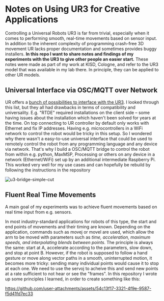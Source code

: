 # Notes on Using UR3 for Creative Applications
Controlling a Universal Robots UR3 is far from trivial, especially when it comes to performing smooth, real-time movements based on sensor input. In addition to the inherent complexity of programming crash-free 3D movement UR lacks proper documentation and sometimes provides buggy installers. 
**In this repo I want to share notes and findings of my experiments with the UR3 to give other people an easier start.**
These notes were made as part of my work at KISD, Cologne, and refer to the UR3 model that was available in my lab there. In principle, they can be applied to other UR models.

## Universal Interface via OSC/MQTT over Network
UR offers a [bunch of possibilities to interface with the UR3](https://www.universal-robots.com/articles/ur/interface-communication/overview-of-client-interfaces/). I looked through this list, but they all had drawbacks in terms of compatibility and universality. E.g. "RTDE" required installations on the client side – some having issues about the installation which haven't been solved for years at the time. On top connecting to UR controller by default only works with Ethernet and fix IP addresses. Having e.g. microcontrollers in a WiFi network to control the robot would be tricky in this setup. So I wondered why there wasn't a easy-to-use universal interface that could be used to remotely control the robot from any programming language and any device via network. That's why I build a OSC/MQTT bridge to control the robot from within e.g. python, MaxMSP, Processing or others on any device in a network (Ethernet/WiFi) set up by an additional intermediate Raspberry Pi. This worked very well for my use cases and can hopefully be rebuild by following the instructions in the repository

![u3-bridge-simple-cut](https://github.com/user-attachments/assets/43a603ab-c351-47a9-8466-c7b3662ca425)

## Fluent Real Time Movements
A main goal of my experiments was to achieve fluent movements based on real time input from e.g. sensors.

In most industry-standard applications for robots of this type, the start and end points of movements and their timing are known. Depending on the application, commands such as movej or movel are used, which allow the arm to be moved with parameters such as _time, acceleration, maximum speeds, and interpolating blends between points_. The principle is always the same: start at A, accelerate according to the parameters, slow down, and stop at point B. However, if the robot is supposed to follow a hand gesture or move along vector paths in a smooth, uninterrupted motion, it becomes more tricky: sending many individual points would cause it to stop at each one. We need to use the servoj to acheive this and send new points at a rate sufficient to not hear or see the "frames". In this repository I wrote up some principles I learned, in order to create something like this:

https://github.com/user-attachments/assets/54c13f17-3321-4f9e-9587-f5d41fd7ec33

